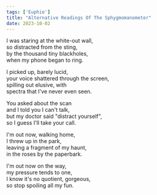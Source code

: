 ```yaml
---
tags: ['Euphie']
title: "Alternative Readings Of The Sphygmomanometer"
date: 2023-10-02
---
```


I was staring at the white-out wall,  
so distracted from the sting,  
by the thousand tiny blackholes,  
when my phone began to ring.

I picked up, barely lucid,  
your voice shattered through the screen,  
spilling out elusive, with  
spectra that I've never even seen.

You asked about the scan  
and I told you I can't talk,  
but my doctor said "distract yourself",  
so I guess I'll take your call.

I'm out now, walking home,  
I threw up in the park,  
leaving a fragment of my haunt,  
in the roses by the paperbark.

I'm out now on the way,  
my pressure tends to one,  
I know it's no quotient, gorgeous,  
so stop spoiling all my fun.
